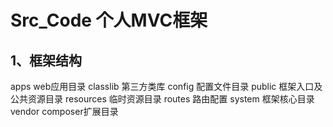 # Src_Code 个人MVC框架
## 1、框架结构
apps       web应用目录
classlib   第三方类库
config     配置文件目录
public     框架入口及公共资源目录
resources  临时资源目录
routes     路由配置
system     框架核心目录
vendor     composer扩展目录
